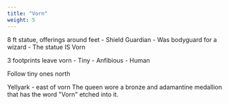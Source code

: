 ```yaml
---
title: "Vorn"
weight: 5
---
```


8 ft statue, offerings around feet - Shield Guardian
	- Was bodyguard for a wizard
	- The statue IS Vorn

3 footprints leave vorn
	- Tiny
	- Anfibious
	- Human

Follow tiny ones north

Yellyark - east of vorn
The queen wore a bronze and adamantine medallion that has the word "Vorn" etched into it.
